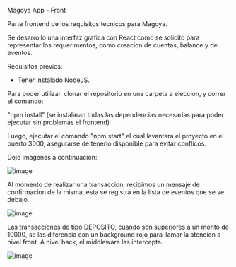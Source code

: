 Magoya App - Front

Parte frontend de los requisitos tecnicos para Magoya.

Se desarrollo una interfaz grafica con React como se solicito para representar los requerimentos, como creacion de cuentas, balance y de eventos.

Requisitos previos:

* Tener instalado NodeJS.

Para poder utilizar, clonar el repositorio en una carpeta a eleccion, y correr el comando:

"npm install" (se instalaran todas las dependencias necesarias para poder ejecutar sin problemas el frontend)

Luego, ejecutar el comando "npm start" el cual levantara el proyecto en el puerto 3000, asegurarse de tenerlo disponible para evitar conflicos.

Dejo imagenes a continuacion:

![image](https://github.com/nicodev29/MagoyaFront/assets/104247851/fea3c165-b54a-4d89-940e-5b8177c445bb)

Al momento de realizar una transaccion, recibimos un mensaje de confirmacion de la misma, esta se registra en la lista de eventos que se ve debajo.

![image](https://github.com/nicodev29/MagoyaFront/assets/104247851/da64f934-a295-4666-8f37-3f64cd19271d)

Las transacciones de tipo DEPOSITO, cuando son superiores a un monto de 10000, se las diferencia con un background rojo para llamar la atencion a nivel front. A nivel back, el middleware las intercepta. 

![image](https://github.com/nicodev29/MagoyaFront/assets/104247851/117a903f-6441-4add-8880-816f7819927c)
